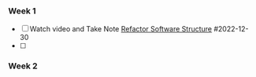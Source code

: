 ### Week 1 
- [ ] Watch video and Take Note [Refactor Software Structure](https://www.youtube.com/watch?v=7PGCvpJl_0o) #2022-12-30
- [ ] 

### Week 2


